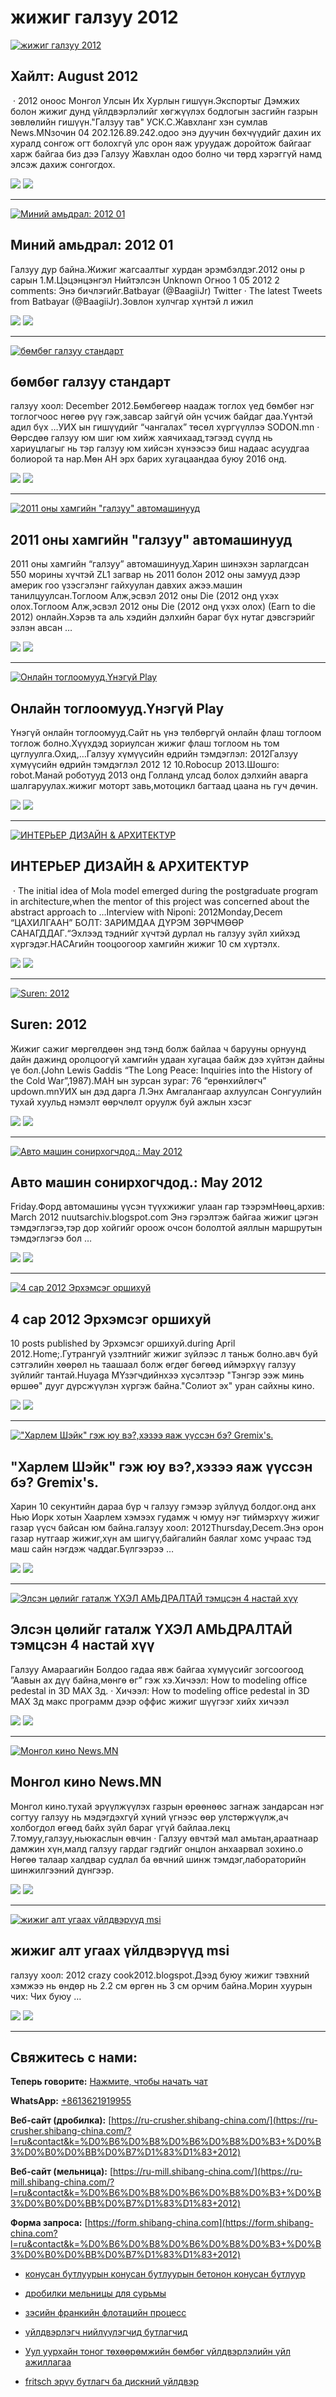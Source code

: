 # жижиг галзуу 2012

<a href="https://swt.shibang-china.com/?l=ru&img&k=%D0%B6%D0%B8%D0%B6%D0%B8%D0%B3+%D0%B3%D0%B0%D0%BB%D0%B7%D1%83%D1%83+2012" target="_blank">![жижиг галзуу 2012](http://static.shibang-china.com/all-800x300/149.jpg)</a>

## Хайлт: August 2012
&nbsp;&#0183;&#32;2012 оноос Монгол Улсын Их Хурлын гишүүн.Экспортыг Дэмжих болон жижиг дунд үйлдвэрлэлийг хөгжүүлэх бодлогын засгийн газрын зөвлөлийн гишүүн.&quot;Галзуу тав&quot; УСК.С.Жавхланг хэн сумлав News.MNзочин 04 202.126.89.242.одоо энэ дуучин бөхчүүдийг дахин их хуралд сонгож огт болохгүй улс орон яаж уруудаж доройтож байгааг харж байгаа биз дээ Галзуу Жавхлан одоо болно чи төрд хэрэггүй намд элсэж дахиж сонгогдох.


<a href="https://whatsapp.shibangsoft.com/WhatsApp.php" target="_blank" title="WhatsApp">![](http://static.shibang-china.com/icon/whatsapp.png)</a> <a href="https://swt.shibang-china.com/?l=ru&icon&k=%D0%B6%D0%B8%D0%B6%D0%B8%D0%B3+%D0%B3%D0%B0%D0%BB%D0%B7%D1%83%D1%83+2012" target="_blank">![](http://static.shibang-china.com/icon/chat-ru.png)</a>

---

<a href="https://swt.shibang-china.com/?l=ru&img&k=%D0%B6%D0%B8%D0%B6%D0%B8%D0%B3+%D0%B3%D0%B0%D0%BB%D0%B7%D1%83%D1%83+2012" target="_blank">![Миний амьдрал: 2012 01](http://static.shibang-china.com/all-800x300/294.jpg)</a>

## Миний амьдрал: 2012 01
Галзуу дур байна.Жижиг жагсаалтыг хурдан эрэмбэлдэг.2012 оны р сарын 1.М.Цэцэнцэнгэл Нийтэлсэн Unknown Огноо 1 05 2012 2 comments: Энэ бичлэгийг.Batbayar (@BaagiiJr) Twitter&nbsp;&#0183;&#32;The latest Tweets from Batbayar (@BaagiiJr).Зовлон хулчгар хүнтэй л ижил


<a href="https://whatsapp.shibangsoft.com/WhatsApp.php" target="_blank" title="WhatsApp">![](http://static.shibang-china.com/icon/whatsapp.png)</a> <a href="https://swt.shibang-china.com/?l=ru&icon&k=%D0%B6%D0%B8%D0%B6%D0%B8%D0%B3+%D0%B3%D0%B0%D0%BB%D0%B7%D1%83%D1%83+2012" target="_blank">![](http://static.shibang-china.com/icon/chat-ru.png)</a>

---

<a href="https://swt.shibang-china.com/?l=ru&img&k=%D0%B6%D0%B8%D0%B6%D0%B8%D0%B3+%D0%B3%D0%B0%D0%BB%D0%B7%D1%83%D1%83+2012" target="_blank">![бөмбөг галзуу стандарт](http://static.shibang-china.com/all-800x300/1110.jpg)</a>

## бөмбөг галзуу стандарт
галзуу хоол: December 2012.Бөмбөгөөр наадаж тоглох үед бөмбөг нэг тоглогчоос нөгөө рүү гэж,завсар зайгүй ойн үсчиж байдаг даа.Үүнтэй адил бүх …УИХ ын гишүүдийг “чангалах” төсөл хүргүүллээ SODON.mn&nbsp;&#0183;&#32;Өөрсдөө галзуу юм шиг юм хийж хаячихаад,тэгээд сүүлд нь хариуцлагыг нь тэр галзуу юм хийсэн хүнээсээ биш надаас асуудгаа болиорой та нар.Мөн АН эрх барих хугацаандаа буюу 2016 онд.


<a href="https://whatsapp.shibangsoft.com/WhatsApp.php" target="_blank" title="WhatsApp">![](http://static.shibang-china.com/icon/whatsapp.png)</a> <a href="https://swt.shibang-china.com/?l=ru&icon&k=%D0%B6%D0%B8%D0%B6%D0%B8%D0%B3+%D0%B3%D0%B0%D0%BB%D0%B7%D1%83%D1%83+2012" target="_blank">![](http://static.shibang-china.com/icon/chat-ru.png)</a>

---

<a href="https://swt.shibang-china.com/?l=ru&img&k=%D0%B6%D0%B8%D0%B6%D0%B8%D0%B3+%D0%B3%D0%B0%D0%BB%D0%B7%D1%83%D1%83+2012" target="_blank">![2011 оны хамгийн &quot;галзуу&quot; автомашинууд](http://static.shibang-china.com/all-800x300/73.jpg)</a>

## 2011 оны хамгийн &quot;галзуу&quot; автомашинууд
2011 оны хамгийн “галзуу” автомашинууд.Харин шинэхэн зарлагдсан 550 морины хүчтэй ZL1 загвар нь 2011 болон 2012 оны замууд дээр америк гоо үзэсгэлэнг гайхуулан давхих ажээ.машин танилцуулсан.Тоглоом Алж,эсвэл 2012 оны Die (2012 онд үхэх олох.Тоглоом Алж,эсвэл 2012 оны Die (2012 онд үхэх олох) (Earn to die 2012) онлайн.Хэрэв та аль хэдийн дэлхийн бараг бүх нутаг дэвсгэрийг эзлэн авсан …


<a href="https://whatsapp.shibangsoft.com/WhatsApp.php" target="_blank" title="WhatsApp">![](http://static.shibang-china.com/icon/whatsapp.png)</a> <a href="https://swt.shibang-china.com/?l=ru&icon&k=%D0%B6%D0%B8%D0%B6%D0%B8%D0%B3+%D0%B3%D0%B0%D0%BB%D0%B7%D1%83%D1%83+2012" target="_blank">![](http://static.shibang-china.com/icon/chat-ru.png)</a>

---

<a href="https://swt.shibang-china.com/?l=ru&img&k=%D0%B6%D0%B8%D0%B6%D0%B8%D0%B3+%D0%B3%D0%B0%D0%BB%D0%B7%D1%83%D1%83+2012" target="_blank">![Онлайн тоглоомууд.Үнэгүй Play](http://static.shibang-china.com/all-800x300/82.jpg)</a>

## Онлайн тоглоомууд.Үнэгүй Play
Үнэгүй онлайн тоглоомууд.Сайт нь үнэ төлбөргүй онлайн флаш тоглоом тоглож болно.Хүүхдэд зориулсан жижиг флаш тоглоом нь том цуглуулга.Охид,…Галзуу хүмүүсийн өдрийн тэмдэглэл: 2012Галзуу хүмүүсийн өдрийн тэмдэглэл 2012 12 10.Robocup 2013.Шошго: robot.Манай роботууд 2013 онд Голланд улсад болох дэлхийн аварга шалгаруулах.жижиг моторт завь,мотоцикл багтаад цаана нь гуч дөчин.


<a href="https://whatsapp.shibangsoft.com/WhatsApp.php" target="_blank" title="WhatsApp">![](http://static.shibang-china.com/icon/whatsapp.png)</a> <a href="https://swt.shibang-china.com/?l=ru&icon&k=%D0%B6%D0%B8%D0%B6%D0%B8%D0%B3+%D0%B3%D0%B0%D0%BB%D0%B7%D1%83%D1%83+2012" target="_blank">![](http://static.shibang-china.com/icon/chat-ru.png)</a>

---

<a href="https://swt.shibang-china.com/?l=ru&img&k=%D0%B6%D0%B8%D0%B6%D0%B8%D0%B3+%D0%B3%D0%B0%D0%BB%D0%B7%D1%83%D1%83+2012" target="_blank">![ИНТЕРЬЕР ДИЗАЙН &amp; АРХИТЕКТУР](http://static.shibang-china.com/all-800x300/422.jpg)</a>

## ИНТЕРЬЕР ДИЗАЙН &amp; АРХИТЕКТУР
&nbsp;&#0183;&#32;The initial idea of Mola model emerged during the postgraduate program in architecture,when the mentor of this project was concerned about the abstract approach to …Interview with Niponi: 2012Monday,Decem “ЦАХИЛГААН” БОЛТ: ЗАРИМДАА ДҮРЭМ ЗӨРЧМӨӨР САНАГДДАГ.“Эхлээд тэднийг хүчтэй дурлал нь галзуу зүйл хийхэд хүргэдэг.НАСАгийн тооцоогоор хамгийн жижиг 10 см хүртэлх.


<a href="https://whatsapp.shibangsoft.com/WhatsApp.php" target="_blank" title="WhatsApp">![](http://static.shibang-china.com/icon/whatsapp.png)</a> <a href="https://swt.shibang-china.com/?l=ru&icon&k=%D0%B6%D0%B8%D0%B6%D0%B8%D0%B3+%D0%B3%D0%B0%D0%BB%D0%B7%D1%83%D1%83+2012" target="_blank">![](http://static.shibang-china.com/icon/chat-ru.png)</a>

---

<a href="https://swt.shibang-china.com/?l=ru&img&k=%D0%B6%D0%B8%D0%B6%D0%B8%D0%B3+%D0%B3%D0%B0%D0%BB%D0%B7%D1%83%D1%83+2012" target="_blank">![Suren: 2012](http://static.shibang-china.com/all-800x300/525.jpg)</a>

## Suren: 2012
Жижиг сажиг мөргөлдөөн энд тэнд болж байлаа ч барууны орнуунд дайн дажинд оролцоогүй хамгийн удаан хугацаа байж дээ хүйтэн дайны үе бол.(John Lewis Gaddis “The Long Peace: Inquiries into the History of the Cold War”,1987).МАН ын зурсан зураг: 76 “ерөнхийлөгч” updown.mnУИХ ын дэд дарга Л.Энх Амгалангаар ахлуулсан Сонгуулийн тухай хуульд нэмэлт өөрчлөлт оруулж буй ажлын хэсэг


<a href="https://whatsapp.shibangsoft.com/WhatsApp.php" target="_blank" title="WhatsApp">![](http://static.shibang-china.com/icon/whatsapp.png)</a> <a href="https://swt.shibang-china.com/?l=ru&icon&k=%D0%B6%D0%B8%D0%B6%D0%B8%D0%B3+%D0%B3%D0%B0%D0%BB%D0%B7%D1%83%D1%83+2012" target="_blank">![](http://static.shibang-china.com/icon/chat-ru.png)</a>

---

<a href="https://swt.shibang-china.com/?l=ru&img&k=%D0%B6%D0%B8%D0%B6%D0%B8%D0%B3+%D0%B3%D0%B0%D0%BB%D0%B7%D1%83%D1%83+2012" target="_blank">![Авто машин сонирхогчдод.: May 2012](http://static.shibang-china.com/all-800x300/1023.jpg)</a>

## Авто машин сонирхогчдод.: May 2012
Friday.Форд автомашины үүсэн түүхжижиг улаан гар тээрэмНөөц,архив: March 2012 nuutsarchiv.blogspot.com Энэ гэрэлтэж байгаа жижиг цэгэн тэмдэглэгээ,тэр дор хойгийг ороож очсон бололтой аяллын маршрутын тэмдэглэгээ бол …


<a href="https://whatsapp.shibangsoft.com/WhatsApp.php" target="_blank" title="WhatsApp">![](http://static.shibang-china.com/icon/whatsapp.png)</a> <a href="https://swt.shibang-china.com/?l=ru&icon&k=%D0%B6%D0%B8%D0%B6%D0%B8%D0%B3+%D0%B3%D0%B0%D0%BB%D0%B7%D1%83%D1%83+2012" target="_blank">![](http://static.shibang-china.com/icon/chat-ru.png)</a>

---

<a href="https://swt.shibang-china.com/?l=ru&img&k=%D0%B6%D0%B8%D0%B6%D0%B8%D0%B3+%D0%B3%D0%B0%D0%BB%D0%B7%D1%83%D1%83+2012" target="_blank">![4 сар 2012 Эрхэмсэг оршихуй](http://static.shibang-china.com/all-800x300/599.jpg)</a>

## 4 сар 2012 Эрхэмсэг оршихуй
10 posts published by Эрхэмсэг оршихуй.during April 2012.Home;.Гутрангуй үзэлтнийг жижиг зүйлээс л таньж болно.авч буй сэтгэлийн хөөрөл нь таашаал болж өгдөг бөгөөд иймэрхүү галзуу зүйлийг тантай.Huyaga MҮзэгчдийнхээ хүсэлтээр &quot;Тэнгэр ээж минь өршөө&quot; дууг дүрсжүүлэн хүргэж байна.&quot;Солиот эх&quot; уран сайхны кино.


<a href="https://whatsapp.shibangsoft.com/WhatsApp.php" target="_blank" title="WhatsApp">![](http://static.shibang-china.com/icon/whatsapp.png)</a> <a href="https://swt.shibang-china.com/?l=ru&icon&k=%D0%B6%D0%B8%D0%B6%D0%B8%D0%B3+%D0%B3%D0%B0%D0%BB%D0%B7%D1%83%D1%83+2012" target="_blank">![](http://static.shibang-china.com/icon/chat-ru.png)</a>

---

<a href="https://swt.shibang-china.com/?l=ru&img&k=%D0%B6%D0%B8%D0%B6%D0%B8%D0%B3+%D0%B3%D0%B0%D0%BB%D0%B7%D1%83%D1%83+2012" target="_blank">![&quot;Харлем Шэйк&quot; гэж юу вэ?,хэзээ яаж үүссэн бэ? Gremix's.](http://static.shibang-china.com/all-800x300/1449.jpg)</a>

## &quot;Харлем Шэйк&quot; гэж юу вэ?,хэзээ яаж үүссэн бэ? Gremix's.
Харин 10 секунтийн дараа бүр ч галзуу гэмээр зүйлүүд болдог.онд анх Нью Иорк хотын Хаарлем хэмээх гудамж ч юмуу нэг тиймэрхүү жижиг газар үүсч байсан юм байна.галзуу хоол: 2012Thursday,Decem.Энэ орон газар нутгаар жижиг,хүн ам шигүү,байгалийн баялаг хомс учраас тэд маш сайн нэгдэж чаддаг.Бүлгээрээ …


<a href="https://whatsapp.shibangsoft.com/WhatsApp.php" target="_blank" title="WhatsApp">![](http://static.shibang-china.com/icon/whatsapp.png)</a> <a href="https://swt.shibang-china.com/?l=ru&icon&k=%D0%B6%D0%B8%D0%B6%D0%B8%D0%B3+%D0%B3%D0%B0%D0%BB%D0%B7%D1%83%D1%83+2012" target="_blank">![](http://static.shibang-china.com/icon/chat-ru.png)</a>

---

<a href="https://swt.shibang-china.com/?l=ru&img&k=%D0%B6%D0%B8%D0%B6%D0%B8%D0%B3+%D0%B3%D0%B0%D0%BB%D0%B7%D1%83%D1%83+2012" target="_blank">![Элсэн цөлийг гаталж ҮХЭЛ АМЬДРАЛТАЙ тэмцсэн 4 настай хүү](http://static.shibang-china.com/all-800x300/620.jpg)</a>

## Элсэн цөлийг гаталж ҮХЭЛ АМЬДРАЛТАЙ тэмцсэн 4 настай хүү
Галзуу Амараагийн Болдоо гадаа явж байгаа хүмүүсийг зогсоогоод ”Аавын ах дүү байна,мөнгө өг” гэж хэ.Хичээл: How to modeling office pedestal in 3D MAX 3д.&nbsp;&#0183;&#32;Хичээл: How to modeling office pedestal in 3D MAX 3д макс программ дээр оффис жижиг шүүгээг хийх хичээл


<a href="https://whatsapp.shibangsoft.com/WhatsApp.php" target="_blank" title="WhatsApp">![](http://static.shibang-china.com/icon/whatsapp.png)</a> <a href="https://swt.shibang-china.com/?l=ru&icon&k=%D0%B6%D0%B8%D0%B6%D0%B8%D0%B3+%D0%B3%D0%B0%D0%BB%D0%B7%D1%83%D1%83+2012" target="_blank">![](http://static.shibang-china.com/icon/chat-ru.png)</a>

---

<a href="https://swt.shibang-china.com/?l=ru&img&k=%D0%B6%D0%B8%D0%B6%D0%B8%D0%B3+%D0%B3%D0%B0%D0%BB%D0%B7%D1%83%D1%83+2012" target="_blank">![Монгол кино News.MN](http://static.shibang-china.com/all-800x300/696.jpg)</a>

## Монгол кино News.MN
Монгол кино.тухай эрүүлжүүлэх газрын өрөөнөөс загнаж зандарсан нэг согтуу галзуу нь мэдэгдэхгүй хүний үгнээс өөр улстөржүүлж,ач холбогдол өгөөд байх зүйл бараг үгүй байлаа.лекц 7.томуу,галзуу,ньюкаслын өвчин&nbsp;&#0183;&#32;Галзуу өвчтэй мал амьтан,араатнаар дамжин хүн,малд галзуу гардаг гэдгийг онцлон анхаарвал зохино.o Нөгөө талаар халдвар судлал ба өвчний шинж тэмдэг,лабораторийн шинжилгээний дүнгээр.


<a href="https://whatsapp.shibangsoft.com/WhatsApp.php" target="_blank" title="WhatsApp">![](http://static.shibang-china.com/icon/whatsapp.png)</a> <a href="https://swt.shibang-china.com/?l=ru&icon&k=%D0%B6%D0%B8%D0%B6%D0%B8%D0%B3+%D0%B3%D0%B0%D0%BB%D0%B7%D1%83%D1%83+2012" target="_blank">![](http://static.shibang-china.com/icon/chat-ru.png)</a>

---

<a href="https://swt.shibang-china.com/?l=ru&img&k=%D0%B6%D0%B8%D0%B6%D0%B8%D0%B3+%D0%B3%D0%B0%D0%BB%D0%B7%D1%83%D1%83+2012" target="_blank">![жижиг алт угаах үйлдвэрүүд msi](http://static.shibang-china.com/all-800x300/1190.jpg)</a>

## жижиг алт угаах үйлдвэрүүд msi
галзуу хоол: 2012 crazy cook2012.blogspot.Дээд буюу жижиг тэвхний хэмжээ нь өндөр нь 2.2 см өргөн нь 3 см орчим байна.Морин хуурын чих: Чих буюу …

<a href="https://whatsapp.shibangsoft.com/WhatsApp.php" target="_blank" title="WhatsApp">![](http://static.shibang-china.com/icon/whatsapp.png)</a> <a href="https://swt.shibang-china.com/?l=ru&icon&k=%D0%B6%D0%B8%D0%B6%D0%B8%D0%B3+%D0%B3%D0%B0%D0%BB%D0%B7%D1%83%D1%83+2012" target="_blank">![](http://static.shibang-china.com/icon/chat-ru.png)</a>

---
## Свяжитесь с нами:

**Теперь говорите:** [Нажмите, чтобы начать чат](https://swt.shibang-china.com?l=ru&contact&k=%D0%B6%D0%B8%D0%B6%D0%B8%D0%B3+%D0%B3%D0%B0%D0%BB%D0%B7%D1%83%D1%83+2012)

**WhatsApp:**  [+8613621919955](https://whatsapp.shibangsoft.com/WhatsApp.php)

**Веб-сайт (дробилка):** [https://ru-crusher.shibang-china.com/](https://ru-crusher.shibang-china.com/?l=ru&contact&k=%D0%B6%D0%B8%D0%B6%D0%B8%D0%B3+%D0%B3%D0%B0%D0%BB%D0%B7%D1%83%D1%83+2012)

**Веб-сайт (мельница):** [https://ru-mill.shibang-china.com/](https://ru-mill.shibang-china.com/?l=ru&contact&k=%D0%B6%D0%B8%D0%B6%D0%B8%D0%B3+%D0%B3%D0%B0%D0%BB%D0%B7%D1%83%D1%83+2012)

**Форма запроса:** [https://form.shibang-china.com](https://form.shibang-china.com?l=ru&contact&k=%D0%B6%D0%B8%D0%B6%D0%B8%D0%B3+%D0%B3%D0%B0%D0%BB%D0%B7%D1%83%D1%83+2012)

* [конусан бутлуурын конусан бутлуурын бетонон конусан бутлуур](../127/%D0%BA%D0%BE%D0%BD%D1%83%D1%81%D0%B0%D0%BD%20%D0%B1%D1%83%D1%82%D0%BB%D1%83%D1%83%D1%80%D1%8B%D0%BD%20%D0%BA%D0%BE%D0%BD%D1%83%D1%81%D0%B0%D0%BD%20%D0%B1%D1%83%D1%82%D0%BB%D1%83%D1%83%D1%80%D1%8B%D0%BD%20%D0%B1%D0%B5%D1%82%D0%BE%D0%BD%D0%BE%D0%BD%20%D0%BA%D0%BE%D0%BD%D1%83%D1%81%D0%B0%D0%BD%20%D0%B1%D1%83%D1%82%D0%BB%D1%83%D1%83%D1%80.md)

* [дробилки мельницы для сурьмы](../126/%D0%B4%D1%80%D0%BE%D0%B1%D0%B8%D0%BB%D0%BA%D0%B8%20%D0%BC%D0%B5%D0%BB%D1%8C%D0%BD%D0%B8%D1%86%D1%8B%20%D0%B4%D0%BB%D1%8F%20%D1%81%D1%83%D1%80%D1%8C%D0%BC%D1%8B.md)

* [зэсийн франкийн флотацийн процесс](../128/%D0%B7%D1%8D%D1%81%D0%B8%D0%B9%D0%BD%20%D1%84%D1%80%D0%B0%D0%BD%D0%BA%D0%B8%D0%B9%D0%BD%20%D1%84%D0%BB%D0%BE%D1%82%D0%B0%D1%86%D0%B8%D0%B9%D0%BD%20%D0%BF%D1%80%D0%BE%D1%86%D0%B5%D1%81%D1%81.md)

* [үйлдвэрлэгч нийлүүлэгчид бутлагчид](../129/%D2%AF%D0%B9%D0%BB%D0%B4%D0%B2%D1%8D%D1%80%D0%BB%D1%8D%D0%B3%D1%87%20%D0%BD%D0%B8%D0%B9%D0%BB%D2%AF%D2%AF%D0%BB%D1%8D%D0%B3%D1%87%D0%B8%D0%B4%20%D0%B1%D1%83%D1%82%D0%BB%D0%B0%D0%B3%D1%87%D0%B8%D0%B4.md)

* [Уул уурхайн тоног төхөөрөмжийн бөмбөг үйлдвэрлэлийн үйл ажиллагаа](../128/%D0%A3%D1%83%D0%BB%20%D1%83%D1%83%D1%80%D1%85%D0%B0%D0%B9%D0%BD%20%D1%82%D0%BE%D0%BD%D0%BE%D0%B3%20%D1%82%D3%A9%D1%85%D3%A9%D3%A9%D1%80%D3%A9%D0%BC%D0%B6%D0%B8%D0%B9%D0%BD%20%D0%B1%D3%A9%D0%BC%D0%B1%D3%A9%D0%B3%20%D2%AF%D0%B9%D0%BB%D0%B4%D0%B2%D1%8D%D1%80%D0%BB%D1%8D%D0%BB%D0%B8%D0%B9%D0%BD%20%D2%AF%D0%B9%D0%BB%20%D0%B0%D0%B6%D0%B8%D0%BB%D0%BB%D0%B0%D0%B3%D0%B0%D0%B0.md)

* [fritsch эрүү бутлагч ба дискний үйлдвэр](../127/fritsch%20%D1%8D%D1%80%D2%AF%D2%AF%20%D0%B1%D1%83%D1%82%D0%BB%D0%B0%D0%B3%D1%87%20%D0%B1%D0%B0%20%D0%B4%D0%B8%D1%81%D0%BA%D0%BD%D0%B8%D0%B9%20%D2%AF%D0%B9%D0%BB%D0%B4%D0%B2%D1%8D%D1%80.md)